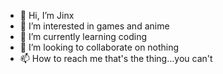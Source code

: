 - 👋 Hi, I’m Jinx
- 👀 I’m interested in games and anime
- 🌱 I’m currently learning coding
- 💞️ I’m looking to collaborate on nothing
- 📫 How to reach me that's the thing...you can't

<!---
jli0714/jli0714 is a ✨ special ✨ repository because its `README.md` (this file) appears on your GitHub profile.
You can click the Preview link to take a look at your changes.
--->
